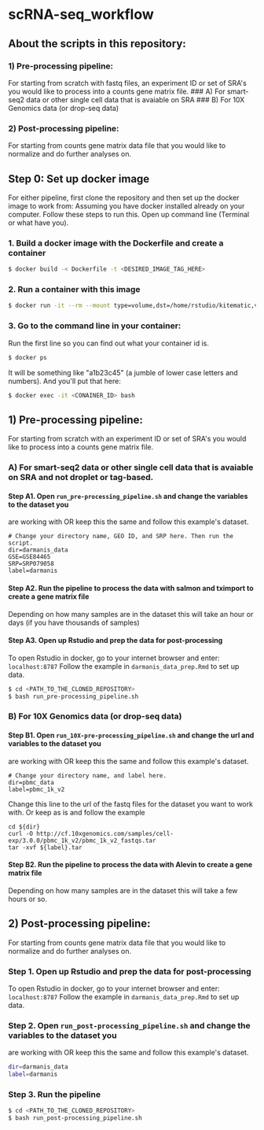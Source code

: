 # scRNA-seq_workflow

## About the scripts in this repository: 

### 1) Pre-processing pipeline: 
For starting from scratch with fastq files, an experiment ID or set of SRA's you would like to process into a counts gene matrix file.
	### A) For smart-seq2 data or other single cell data that is avaiable on SRA
	### B) For 10X Genomics data (or drop-seq data)

### 2) Post-processing pipeline:
For starting from counts gene matrix data file that you would like to normalize and do further analyses on. 

## Step 0: Set up docker image
For either pipeline, first clone the repository and then set up the docker image to work from:
Assuming you have docker installed already on your computer. Follow these steps to run this. Open up command line (Terminal or what have you). 
### 1. Build a docker image with the Dockerfile and create a container
``` bash
$ docker build -< Dockerfile -t <DESIRED_IMAGE_TAG_HERE>
```
### 2. Run a container with this image
```bash
$ docker run -it --rm --mount type=volume,dst=/home/rstudio/kitematic,volume-driver=local,volume-opt=type=none,volume-opt=o=bind,volume-opt=device=<PUT_DESIRED_LOCAL_DIRECTORY_PATH_HERE> -e PASSWORD=<DESIRED_PASSWORD_HERE> -p 8787:8787 <SAME_DESIRED_IMAGE_TAG_AS_ABOVE_HERE>
```
### 3. Go to the command line in your container: 
Run the first line so you can find out what your container id is. 
```bash
$ docker ps
```
It will be something like "a1b23c45" (a jumble of lower case letters and numbers). And you'll put that here:
```bash
$ docker exec -it <CONAINER_ID> bash
```

## 1) Pre-processing pipeline: 
For starting from scratch with an experiment ID or set of SRA's you would like to process into a counts gene matrix file.

### A) For smart-seq2 data or other single cell data that is avaiable on SRA and not droplet or tag-based.

#### Step A1. Open `run_pre-processing_pipeline.sh` and change the variables to the dataset you 
are working with OR keep this the same and follow this example's dataset.
```
# Change your directory name, GEO ID, and SRP here. Then run the script.
dir=darmanis_data
GSE=GSE84465
SRP=SRP079058
label=darmanis
```

#### Step A2. Run the pipeline to process the data with salmon and tximport to create a gene matrix file 
Depending on how many samples are in the dataset this will take an hour or days (if you have thousands of samples)

#### Step A3. Open up Rstudio and prep the data for post-processing
To open Rstudio in docker, go to your internet browser and enter: `localhost:8787`
Follow the example in `darmanis_data_prep.Rmd` to set up data.

```bash
$ cd <PATH_TO_THE_CLONED_REPOSITORY>  
$ bash run_pre-processing_pipeline.sh
```
### B) For 10X Genomics data (or drop-seq data)

#### Step B1. Open `run_10X-pre-processing_pipeline.sh` and change the url and variables to the dataset you 
are working with OR keep this the same and follow this example's dataset.
```
# Change your directory name, and label here.
dir=pbmc_data
label=pbmc_1k_v2
```

Change this line to the url of the fastq files for the dataset you want to work with. Or keep as is and follow the example
```
cd ${dir}
curl -O http://cf.10xgenomics.com/samples/cell-exp/3.0.0/pbmc_1k_v2/pbmc_1k_v2_fastqs.tar
tar -xvf ${label}.tar

```

#### Step B2. Run the pipeline to process the data with Alevin to create a gene matrix file 
Depending on how many samples are in the dataset this will take a few hours or so. 


## 2) Post-processing pipeline: 
For starting from counts gene matrix data file that you would like to normalize and do further analyses on. 

### Step 1.  Open up Rstudio and prep the data for post-processing
To open Rstudio in docker, go to your internet browser and enter: `localhost:8787`
Follow the example in `darmanis_data_prep.Rmd` to set up data.

### Step 2.  Open `run_post-processing_pipeline.sh` and change the variables to the dataset you 
are working with OR keep this the same and follow this example's dataset.
```bash
dir=darmanis_data
label=darmanis
```

### Step 3. Run the pipeline
```bash
$ cd <PATH_TO_THE_CLONED_REPOSITORY>  
$ bash run_post-processing_pipeline.sh
```
